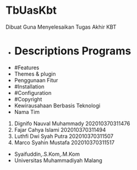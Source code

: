 # TbUasKbt
Dibuat Guna Menyelesaikan Tugas Akhir KBT 

- # Descriptions Programs
- #Features
- Themes & plugin
- Penggunaan Fitur
- #Installation
- #Configuration
- #Copyright
- Kewirausahaan Berbasis Teknologi
- Nama Tim
1. Dignifo Nauval Muhammady 202010370311476
2. Fajar Cahya Islami 202010370311494
3. Luthfi Dwi Syah Putra 202010370311507
4. Marco Syahin Mustafa 202010370311517
- Syaifuddin,.S.Kom,.M.Kom
- Universitas Muhammadiyah Malang
